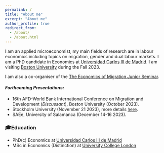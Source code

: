 ```yaml
---
permalink: /
title: "About me"
excerpt: "About me"
author_profile: true
redirect_from: 
  - /about/
  - /about.html
---
```

I am an applied microeconomist, my main fields of research are in labour economics including topics on migration, gender and dual labour markets.
I am a PhD candidate in Economics at [Universidad Carlos III de Madrid](https://economics.uc3m.es). I am visiting [Boston University](https://www.bu.edu/econ/) during the Fall 2023.

I am also a co-organiser of the [The Economics of Migration Junior Seminar](https://sites.google.com/view/the-economics-of-migration/home).


#### **_Forthcoming Presentations:_**

- 16th AFD-World Bank International Conference on Migration and Development (_Discussant_), Boston University (October 2023).
- Stockholm University (November 21 2023), more details [here](https://www.su.se/department-of-economics/calendar/brown-bag-seminar-mar%C3%ADa-alexandra-castellanos-universidad-carlos-iii-de-madrid-1.671584).
- SAEe, University of Salamanca (December 14-16 2023).

### 🎓Education
- PhD(c) Economics at [Universidad Carlos III de Madrid](https://economics.uc3m.es) 
- MSc in Economics (Distinction) at [University College London](https://www.ucl.ac.uk/economics/ucl-department-economics) 


